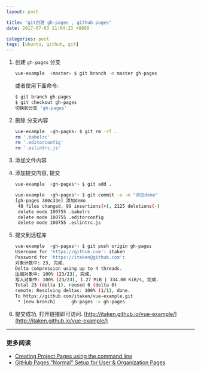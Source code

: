 ```yaml
---
layout: post

title: "git创建 gh-pages , github pages"
date: 2017-07-03 11:04:23 +0800

categories: post
tags: [ubuntu, github, git]
---
```


1. 创建 `gh-pages` 分支

    ```bash
    vue-example  ‹master› $ git branch -m master gh-pages
    ```

    或者使用下面命令:

    ```bash
    $ git branch gh-pages
    $ git checkout gh-pages
    切换到分支 'gh-pages'
    ```

1. 删除 分支内容

    ```bash
    vue-example  ‹gh-pages› $ git rm -rf .
    rm '.babelrc'
    rm '.editorconfig'
    rm '.eslintrc.js'
    ```

1. 添加文件内容

1. 添加提交内容, 提交

    ```bash
    vue-example  ‹gh-pages*› $ git add .

    vue-example  ‹gh-pages*› $ git commit -a -m "添加demo"
    [gh-pages 380c33e] 添加demo
     48 files changed, 99 insertions(+), 2125 deletions(-)
     delete mode 100755 .babelrc
     delete mode 100755 .editorconfig
     delete mode 100755 .eslintrc.js
    ```

1. 提交到远程库

    ```bash
    vue-example  ‹gh-pages*› $ git push origin gh-pages
    Username for 'https://github.com': itaken
    Password for 'https://itaken@github.com':
    对象计数中: 23, 完成.
    Delta compression using up to 4 threads.
    压缩对象中: 100% (23/23), 完成.
    写入对象中: 100% (23/23), 1.27 MiB | 334.00 KiB/s, 完成.
    Total 23 (delta 1), reused 0 (delta 0)
    remote: Resolving deltas: 100% (1/1), done.
    To https://github.com/itaken/vue-example.git
     * [new branch]      gh-pages -> gh-pages
    ```

1. 提交成功, 打开链接即可访问. [http://itaken.github.io/vue-example/](http://itaken.github.io/vue-example/)


---
### 更多阅读
- [Creating Project Pages using the command line](https://help.github.com/articles/creating-project-pages-using-the-command-line/)
- [GitHub Pages "Normal" Setup for User & Organization Pages](https://gist.github.com/chrisjacob/1086274)
